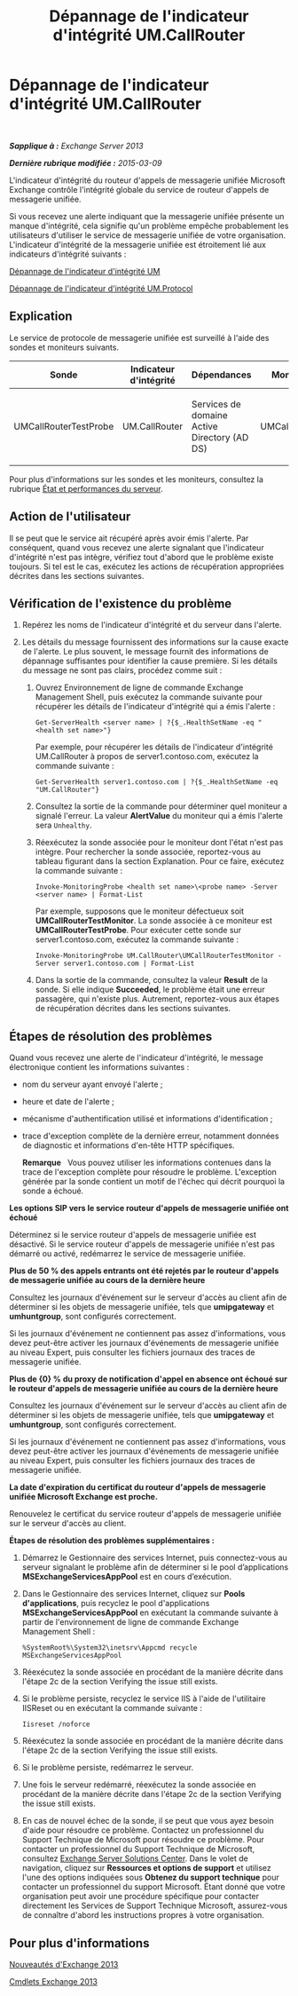 ﻿---
title: Dépannage de l'indicateur d'intégrité UM.CallRouter
TOCTitle: Dépannage de l'indicateur d'intégrité UM.CallRouter
ms:assetid: 444a9038-0952-4823-98fb-99fa59f4a378
ms:mtpsurl: https://technet.microsoft.com/fr-fr/library/ms.exch.scom.um.callrouter(v=EXCHG.150)
ms:contentKeyID: 53276464
ms.date: 02/05/2016
mtps_version: v=EXCHG.150
ms.translationtype: HT
---

# Dépannage de l'indicateur d'intégrité UM.CallRouter

 

_**Sapplique à :** Exchange Server 2013_

_**Dernière rubrique modifiée :** 2015-03-09_

L'indicateur d'intégrité du routeur d'appels de messagerie unifiée Microsoft Exchange contrôle l'intégrité globale du service de routeur d'appels de messagerie unifiée.

Si vous recevez une alerte indiquant que la messagerie unifiée présente un manque d'intégrité, cela signifie qu'un problème empêche probablement les utilisateurs d'utiliser le service de messagerie unifiée de votre organisation. L'indicateur d'intégrité de la messagerie unifiée est étroitement lié aux indicateurs d'intégrité suivants :

[Dépannage de l'indicateur d'intégrité UM](troubleshooting-um-health-set.md)

[Dépannage de l'indicateur d'intégrité UM.Protocol](troubleshooting-um-protocol-health-set.md)

## Explication

Le service de protocole de messagerie unifiée est surveillé à l'aide des sondes et moniteurs suivants.


<table>
<colgroup>
<col style="width: 25%" />
<col style="width: 25%" />
<col style="width: 25%" />
<col style="width: 25%" />
</colgroup>
<thead>
<tr class="header">
<th>Sonde</th>
<th>Indicateur d'intégrité</th>
<th>Dépendances</th>
<th>Moniteurs associés</th>
</tr>
</thead>
<tbody>
<tr class="odd">
<td><p>UMCallRouterTestProbe</p></td>
<td><p>UM.CallRouter</p></td>
<td><p>Services de domaine Active Directory (AD DS)</p></td>
<td><p>UMCallRouterTestMonitor</p></td>
</tr>
</tbody>
</table>


Pour plus d'informations sur les sondes et les moniteurs, consultez la rubrique [État et performances du serveur](https://technet.microsoft.com/fr-fr/library/jj150551\(v=exchg.150\)).

## Action de l'utilisateur

Il se peut que le service ait récupéré après avoir émis l'alerte. Par conséquent, quand vous recevez une alerte signalant que l'indicateur d'intégrité n'est pas intègre, vérifiez tout d'abord que le problème existe toujours. Si tel est le cas, exécutez les actions de récupération appropriées décrites dans les sections suivantes.

## Vérification de l'existence du problème

1.  Repérez les noms de l'indicateur d'intégrité et du serveur dans l'alerte.

2.  Les détails du message fournissent des informations sur la cause exacte de l'alerte. Le plus souvent, le message fournit des informations de dépannage suffisantes pour identifier la cause première. Si les détails du message ne sont pas clairs, procédez comme suit :
    
    1.  Ouvrez Environnement de ligne de commande Exchange Management Shell, puis exécutez la commande suivante pour récupérer les détails de l'indicateur d'intégrité qui a émis l'alerte :
        
            Get-ServerHealth <server name> | ?{$_.HealthSetName -eq "<health set name>"}
        
        Par exemple, pour récupérer les détails de l'indicateur d'intégrité UM.CallRouter à propos de server1.contoso.com, exécutez la commande suivante :
        
            Get-ServerHealth server1.contoso.com | ?{$_.HealthSetName -eq "UM.CallRouter"}
    
    2.  Consultez la sortie de la commande pour déterminer quel moniteur a signalé l'erreur. La valeur **AlertValue** du moniteur qui a émis l'alerte sera `Unhealthy`.
    
    3.  Réexécutez la sonde associée pour le moniteur dont l'état n'est pas intègre. Pour rechercher la sonde associée, reportez-vous au tableau figurant dans la section Explanation. Pour ce faire, exécutez la commande suivante :
        
            Invoke-MonitoringProbe <health set name>\<probe name> -Server <server name> | Format-List
        
        Par exemple, supposons que le moniteur défectueux soit **UMCallRouterTestMonitor**. La sonde associée à ce moniteur est **UMCallRouterTestProbe**. Pour exécuter cette sonde sur server1.contoso.com, exécutez la commande suivante :
        
            Invoke-MonitoringProbe UM.CallRouter\UMCallRouterTestMonitor -Server server1.contoso.com | Format-List
    
    4.  Dans la sortie de la commande, consultez la valeur **Result** de la sonde. Si elle indique **Succeeded**, le problème était une erreur passagère, qui n'existe plus. Autrement, reportez-vous aux étapes de récupération décrites dans les sections suivantes.

## Étapes de résolution des problèmes

Quand vous recevez une alerte de l'indicateur d'intégrité, le message électronique contient les informations suivantes :

  - nom du serveur ayant envoyé l'alerte ;

  - heure et date de l'alerte ;

  - mécanisme d'authentification utilisé et informations d'identification ;

  - trace d'exception complète de la dernière erreur, notamment données de diagnostic et informations d'en-tête HTTP spécifiques.
    
    **Remarque**   Vous pouvez utiliser les informations contenues dans la trace de l'exception complète pour résoudre le problème. L'exception générée par la sonde contient un motif de l'échec qui décrit pourquoi la sonde a échoué.

**Les options SIP vers le service routeur d'appels de messagerie unifiée ont échoué**

Déterminez si le service routeur d'appels de messagerie unifiée est désactivé. Si le service routeur d'appels de messagerie unifiée n'est pas démarré ou activé, redémarrez le service de messagerie unifiée.

**Plus de 50 % des appels entrants ont été rejetés par le routeur d'appels de messagerie unifiée au cours de la dernière heure**

Consultez les journaux d'événement sur le serveur d'accès au client afin de déterminer si les objets de messagerie unifiée, tels que **umipgateway** et **umhuntgroup**, sont configurés correctement.

Si les journaux d'événement ne contiennent pas assez d'informations, vous devez peut-être activer les journaux d'événements de messagerie unifiée au niveau Expert, puis consulter les fichiers journaux des traces de messagerie unifiée.

**Plus de {0} % du proxy de notification d'appel en absence ont échoué sur le routeur d'appels de messagerie unifiée au cours de la dernière heure**

Consultez les journaux d'événement sur le serveur d'accès au client afin de déterminer si les objets de messagerie unifiée, tels que **umipgateway** et **umhuntgroup**, sont configurés correctement.

Si les journaux d'événement ne contiennent pas assez d'informations, vous devez peut-être activer les journaux d'événements de messagerie unifiée au niveau Expert, puis consulter les fichiers journaux des traces de messagerie unifiée.

**La date d'expiration du certificat du routeur d'appels de messagerie unifiée Microsoft Exchange est proche.**

Renouvelez le certificat du service routeur d'appels de messagerie unifiée sur le serveur d'accès au client.

**Étapes de résolution des problèmes supplémentaires :** 

1.  Démarrez le Gestionnaire des services Internet, puis connectez-vous au serveur signalant le problème afin de déterminer si le pool d’applications **MSExchangeServicesAppPool** est en cours d’exécution.

2.  Dans le Gestionnaire des services Internet, cliquez sur **Pools d'applications**, puis recyclez le pool d'applications **MSExchangeServicesAppPool** en exécutant la commande suivante à partir de l'environnement de ligne de commande Exchange Management Shell :
    
        %SystemRoot%\System32\inetsrv\Appcmd recycle MSExchangeServicesAppPool

3.  Réexécutez la sonde associée en procédant de la manière décrite dans l'étape 2c de la section Verifying the issue still exists.

4.  Si le problème persiste, recyclez le service IIS à l'aide de l'utilitaire IISReset ou en exécutant la commande suivante :
    
        Iisreset /noforce

5.  Réexécutez la sonde associée en procédant de la manière décrite dans l'étape 2c de la section Verifying the issue still exists.

6.  Si le problème persiste, redémarrez le serveur.

7.  Une fois le serveur redémarré, réexécutez la sonde associée en procédant de la manière décrite dans l'étape 2c de la section Verifying the issue still exists.

8.  En cas de nouvel échec de la sonde, il se peut que vous ayez besoin d'aide pour résoudre ce problème. Contactez un professionnel du Support Technique de Microsoft pour résoudre ce problème. Pour contacter un professionnel du Support Technique de Microsoft, consultez [Exchange Server Solutions Center](http://go.microsoft.com/fwlink/p/?linkid=180809). Dans le volet de navigation, cliquez sur **Ressources et options de support** et utilisez l'une des options indiquées sous **Obtenez du support technique** pour contacter un professionnel du support Microsoft. Étant donné que votre organisation peut avoir une procédure spécifique pour contacter directement les Services de Support Technique Microsoft, assurez-vous de connaître d'abord les instructions propres à votre organisation.

## Pour plus d'informations

[Nouveautés d'Exchange 2013](https://technet.microsoft.com/fr-fr/library/jj150540\(v=exchg.150\))

[Cmdlets Exchange 2013](https://technet.microsoft.com/fr-fr/library/bb124413\(v=exchg.150\))

